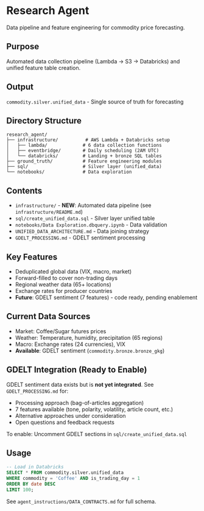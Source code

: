 # Research Agent

Data pipeline and feature engineering for commodity price forecasting.

## Purpose
Automated data collection pipeline (Lambda → S3 → Databricks) and unified feature table creation.

## Output
`commodity.silver.unified_data` - Single source of truth for forecasting

## Directory Structure

```
research_agent/
├── infrastructure/          # AWS Lambda + Databricks setup
│   ├── lambda/             # 6 data collection functions
│   ├── eventbridge/        # Daily scheduling (2AM UTC)
│   └── databricks/         # Landing + bronze SQL tables
├── ground_truth/           # Feature engineering modules
├── sql/                    # Silver layer (unified_data)
└── notebooks/              # Data exploration
```

## Contents

- `infrastructure/` - **NEW**: Automated data pipeline (see `infrastructure/README.md`)
- `sql/create_unified_data.sql` - Silver layer unified table
- `notebooks/Data Exploration.dbquery.ipynb` - Data validation
- `UNIFIED_DATA_ARCHITECTURE.md` - Data joining strategy
- `GDELT_PROCESSING.md` - GDELT sentiment processing

## Key Features
- Deduplicated global data (VIX, macro, market)
- Forward-filled to cover non-trading days
- Regional weather data (65+ locations)
- Exchange rates for producer countries
- **Future**: GDELT sentiment (7 features) - code ready, pending enablement

## Current Data Sources

- Market: Coffee/Sugar futures prices
- Weather: Temperature, humidity, precipitation (65 regions)
- Macro: Exchange rates (24 currencies), VIX
- **Available**: GDELT sentiment (`commodity.bronze.bronze_gkg`)

## GDELT Integration (Ready to Enable)

GDELT sentiment data exists but is **not yet integrated**. See `GDELT_PROCESSING.md` for:
- Processing approach (bag-of-articles aggregation)
- 7 features available (tone, polarity, volatility, article count, etc.)
- Alternative approaches under consideration
- Open questions and feedback requests

To enable: Uncomment GDELT sections in `sql/create_unified_data.sql`

## Usage

```sql
-- Load in Databricks
SELECT * FROM commodity.silver.unified_data
WHERE commodity = 'Coffee' AND is_trading_day = 1
ORDER BY date DESC
LIMIT 100;
```

See `agent_instructions/DATA_CONTRACTS.md` for full schema.
